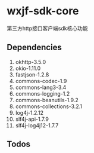 # wxjf-sdk-core
第三方http接口客户端sdk核心功能

## Dependencies
1. okhttp-3.5.0
2. okio-1.11.0
3. fastjson-1.2.8
4. commons-codec-1.9
5. commons-lang3-3.4
6. commons-logging-1.2
7. commons-beanutils-1.9.2
8. commons-collections-3.2.1
9. log4j-1.2.12
10. slf4j-api-1.7.9
11. slf4j-log4j12-1.7.7

## Todos
